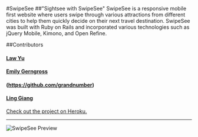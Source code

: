 #SwipeSee
##"Sightsee with SwipeSee"
SwipeSee is a responsive mobile first website where users swipe through various attractions from different cities to help them quickly decide on their next travel destination. SwipeSee was built with Ruby on Rails and incorporated various technologies such as jQuery Mobile, Kimono, and Open Refine.

##Contributors
#### [Law Yu](https://github.com/lawyu89/travel_app)
#### [Emily Gerngross](https://github.com/emilygern)
#### (https://github.com/grandnumber)
#### [Ling Giang](https://github.com/Missling)

[Check out the project on Heroku.](http://swipesee.herokuapp.com/)
___

![SwipeSee Preview](http://oi61.tinypic.com/2u584gg.jpg)


